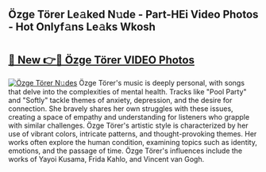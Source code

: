 ## Özge Törer Le𝚊ked N𝚞de - Part-HEi Video Photos - Hot Onlyf𝚊ns Le𝚊ks Wkosh

# <h2><a href="http://ab50709.deff.icu/?id=%c3%96zge+T%c3%b6rer">🔗 New 👉🔴 Özge Törer VIDEO Photos</a></h2>

[![Özge Törer N𝚞des](https://i.imgur.com/rIISA9y.gif)](http://ab50709.deff.icu/?id=%c3%96zge+T%c3%b6rer)
Özge Törer's music is deeply personal, with songs that delve into the complexities of mental health. Tracks like "Pool Party" and "Softly" tackle themes of anxiety, depression, and the desire for connection. She bravely shares her own struggles with these issues, creating a space of empathy and understanding for listeners who grapple with similar challenges. Özge Törer's artistic style is characterized by her use of vibrant colors, intricate patterns, and thought-provoking themes. Her works often explore the human condition, examining topics such as identity, emotions, and the passage of time. Özge Törer's influences include the works of Yayoi Kusama, Frida Kahlo, and Vincent van Gogh.
